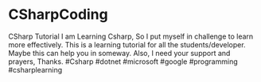 # CSharpCoding
CSharp Tutorial I am Learning Csharp, So I put myself in challenge to learn more effectively. This is a learning tutorial for all the students/developer. Maybe this can help you in someway. Also, I need your support and prayers, Thanks.
#Csharp #dotnet #microsoft #google #programming #csharplearning

